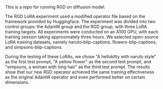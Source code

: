 This is a repo for running RGD on diffusion model.

The RGD LoRA experiment used a modified operator file based on the framework provided by Huggingface. The experiment was divided into two control groups: the AdamW group and the RGD group, with three LoRA training targets. All experiments were conducted on an A100 GPU, with each training session taking approximately three hours. We selected open-source LoRA training datasets, namely naruto-blip-captions, flowers-blip-captions, and simpsons-blip-captions.

During the testing of these LoRAs, we chose "A hellokitty with naruto style" as the first test prompt, "A yellow flower" as the second test prompt, and "simpsons, a woman with long hair" as the third test prompt. The results show that our new RGD operator achieved the same training effectiveness as the original AdamW operator and even performed better on certain dimensions.
